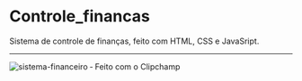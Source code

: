 # Controle_financas
 Sistema de controle de finanças, feito com HTML, CSS e JavaSript.
______________________________________________________________________
![sistema-financeiro ‐ Feito com o Clipchamp](https://github.com/Brunocruiz/Controle_financas/assets/158602446/31be8b9c-13ed-4bdd-964b-d9355b4d1468)
